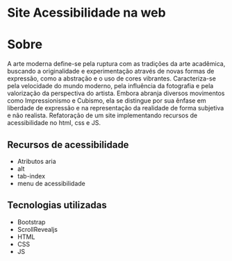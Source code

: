 # Site Acessibilidade na web
# Sobre 
A arte moderna define-se pela ruptura com as tradições da arte acadêmica, buscando a originalidade e experimentação através de novas formas de expressão, como a abstração e o uso de cores vibrantes. Caracteriza-se pela velocidade do mundo moderno, pela influência da fotografia e pela valorização da perspectiva do artista. Embora abranja diversos movimentos como Impressionismo e Cubismo, ela se distingue por sua ênfase em liberdade de expressão e na representação da realidade de forma subjetiva e não realista. 
Refatoração de um site implementando recursos de acessibilidade no html, css e JS.
## Recursos de acessibilidade
- Atributos aria
- alt
- tab-index
- menu de acessibilidade
## Tecnologias utilizadas
- Bootstrap
- ScrollRevealjs
- HTML
- CSS
- JS
